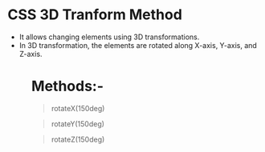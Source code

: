 # CSS 3D Tranform Method
<ul>
  <li>It allows changing elements using 3D transformations.</li>
  <li>In 3D transformation, the elements are rotated along X-axis, Y-axis, and Z-axis.</li>
<ul/> 

# Methods:-

> rotateX(150deg)

> rotateY(150deg)

> rotateZ(150deg)
